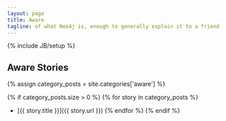 ```yaml
---
layout: page
title: Aware
tagline: of what Neo4j is, enough to generally explain it to a friend
---
```

{% include JB/setup %}

 
## Aware Stories

{% assign category_posts = site.categories['aware'] %}  

{% if category_posts.size > 0 %}
{% for story in category_posts %}
 * [{{ story.title }}]({{ story.url }})
{% endfor %}
{% endif %}


